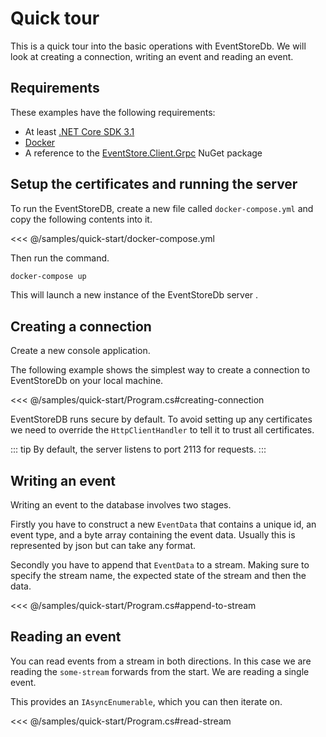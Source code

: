 # Quick tour

This is a quick tour into the basic operations with EventStoreDb. We will look at creating a connection, writing an event and reading an event.

## Requirements

These examples have the following requirements:
- At least [.NET Core SDK 3.1](https://dotnet.microsoft.com/download)
- [Docker](https://www.docker.com/get-started)
- A reference to the [EventStore.Client.Grpc](https://www.nuget.org/packages/EventStore.Client.Grpc/) NuGet package

## Setup the certificates and running the server

To run the EventStoreDB, create a new file called `docker-compose.yml` and copy the following contents into it.

<<< @/samples/quick-start/docker-compose.yml

Then run the command.

```bash
docker-compose up
```

This will launch a new instance of the EventStoreDb server .

## Creating a connection

Create a new console application.

The following example shows the simplest way to create a connection to EventStoreDb on your local machine.

<<< @/samples/quick-start/Program.cs#creating-connection

EventStoreDB runs secure by default. To avoid setting up any certificates we need to override the `HttpClientHandler` to tell it to trust all certificates.

::: tip
By default, the server listens to port 2113 for requests.
:::

## Writing an event

Writing an event to the database involves two stages. 

Firstly you have to construct a new `EventData` that contains a unique id, an event type, and a byte array containing the event data. Usually this is represented by json but can take any format.

Secondly you have to append that `EventData` to a stream. Making sure to specify the stream name, the expected state of the stream and then the data.

<<< @/samples/quick-start/Program.cs#append-to-stream

## Reading an event

You can read events from a stream in both directions. In this case we are reading the `some-stream` forwards from the start. We are reading a single event. 

This provides an `IAsyncEnumerable`, which you can then iterate on.
 
 <<< @/samples/quick-start/Program.cs#read-stream

